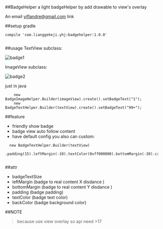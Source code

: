 ##BadgeHelper
a light badgeHelper by add drawable to view's overlay

An email <yiflandre@gmail.com> link

##setup
gradle

```
compile 'com.lianggekeji.yhj:badgehelper:1.0.0'
	
```

##usage
TextView subclass:

![badge1](http://i1.piimg.com/4851/2aa21ebded460652.png) 

ImageView subclass:

![badge2](http://i1.piimg.com/4851/a31ae36729d40a0e.png)

 just in java
 
```
    new BadgeImageHelper.Builder(imageView).create().setBadgeText("1");
    new BadgeTextHelper.Builder(textView).create().setBadgeText("99+");

```

##feature

 * friendly show badge
 * badge view auto follow content 
 * have default config you also can custom:
 
 ```
   new BadgeTextHelper.Builder(textView)
                .padding(15).leftMargin(-10).textColor(0xff000000).bottomMargin(-30).create(); 
                               
 ```
 
##attr
  * badgeTextSize 
  * leftMargin (badge to real content X disdance  )
  * bottomMargin (badge to real content Y disdance  )
  * padding   (badge padding)
  * textColor  (badge text color)
  * backColor (badge background color)

##NOTE  
> because use view overlay so api need >17